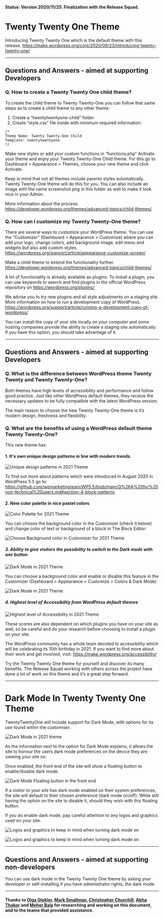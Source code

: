 **Status: Version 2020/11/25. Finalization with the Release Squad.**

# Twenty Twenty One Theme 

Introducing Twenty Twenty One which is the default theme with this release.
https://make.wordpress.org/core/2020/09/23/introducing-twenty-twenty-one/


***

## Questions and Answers - aimed at supporting Developers 

### Q.  How to create a Twenty Twenty One child theme?
To create the child theme to Twenty Twenty-One you can follow that same steps as to create a child theme to any other theme: 
1. Create a “twentytwentyone-child” folder.
2. Create “style.css” file inside with minimum required information: 

```
/*
Theme Name: Twenty Twenty-One Child
Template: twentytwentyone
*/
```

Make new styles or add your custom functions in “functions.php”
Activate your theme and enjoy your Twenty Twenty-One Child theme. For this go to Dashboard > Appearance > Themes, choose your new theme and click Activate. 

Keep in mind that not all themes include parents styles automatically. Twenty Twenty-One theme will do this for you. You can also include an image with the name screenshot.png in this folder as well to make it look nice in your Admin.

More information about the process: https://developer.wordpress.org/themes/advanced-topics/child-themes/


### Q. How can I customize my Twenty Twenty-One theme?
There are several ways to customize your WordPress theme.
You can use the  “Customizer” (Dashboard > Appearance > Customize) where you can add your logo, change colors, add background image, edit menu and widgets but also add custom styles. https://wordpress.org/support/article/appearance-customize-screen/

Make a child theme to extend the functionality further. https://developer.wordpress.org/themes/advanced-topics/child-themes/

A lot of functionality is already available as plugins. To install a plugin, you can  use keywords to search and find plugins  in the official WordPress repository on https://wordpress.org/plugins/

We advise you to try new plugins and all style adjustments on a staging site. More information on how to run a development copy of WordPress. https://wordpress.org/support/article/running-a-development-copy-of-wordpress/

You can install the copy of your site locally on your computer and some hosting companies provide the ability to create a staging site automatically. If you have this option,  you should take advantage of it. 


***

## Questions and Answers - aimed at supporting Developers 

### Q. What is the difference between WordPress theme Twenty Twenty and Twenty Twenty-One?

Both themes have high levels of accessibility and performance and follow good practice. Just like other WordPress default themes, they receive the necessary updates to be fully compatible with the latest WordPress version. 

The main reason to choose the new Twenty Twenty-One theme is it’s modern design, freshness and flexibility. 

### Q. What are the benefits of using a WordPress default theme Twenty Twenty-One? 

This new theme has:

#### 1. It's own unique design patterns in line with modern trends.

![Unique design patterns in 2021 Theme](https://github.com/wpmarketingteam/WP5.6Marcomms/blob/master/Questions%20and%20Answers/images/2021-design-patterns.jpg "Unique design patterns in 2021 Theme")

To find out more about patterns which were introduced in August 2020 in WordPress 5.5 go to: 
https://github.com/wpmarketingteam/WP5.5/blob/main/Q%26A%20for%20non-technical%20users.md#section-4-block-patterns

#### 2. New color palette in nice pastel colors

![Color Palette for 2021 Theme](https://github.com/wpmarketingteam/WP5.6Marcomms/blob/master/Questions%20and%20Answers/images/2021-new-color-palette.jpg "Color Palette for 2021 Theme")

You can choose the background color in the Customizer (check it below) and change color of text or background of a block in The Block Editor: 

![Choose Background color in Customizer for 2021 Theme](https://github.com/wpmarketingteam/WP5.6Marcomms/blob/master/Questions%20and%20Answers/images/2021-choose-the-background-color.jpg  "Choose Background color in Customizer for 2021 Theme")

##### 3. Ability to give visitors the  possibility to switch to the Dark mode with one button

![Dark Mode in 2021 Theme](https://github.com/wpmarketingteam/WP5.6Marcomms/blob/master/Questions%20and%20Answers/images/2021-switch-to-dark-mode.png  "Dark Mode in 2021 Theme")

You can choose a background color and enable or disable this feature in the Customizer (Dashboard > Appearance > Customize > Colors & Dark Mode)

![Dark Mode in 2021 Theme](https://github.com/wpmarketingteam/WP5.6Marcomms/blob/master/Questions%20and%20Answers/images/2021-dark-mode.png  "Dark Mode in 2021 Theme")

##### 4. Highest level of Accessibility from WordPress default themes

![Highest level of Accessibility in 2021 Theme](https://github.com/wpmarketingteam/WP5.6Marcomms/blob/master/Questions%20and%20Answers/images/2021-accessibility.png  "Highest level of Accessibility in 2021 Theme")

These scores are also dependent on which plugins you have on your site as well, so be careful and do your research before choosing to install a plugin on your site.

The WordPress community has a whole team devoted to accessibility which will be celebrating its 10th birthday in 2021. If you want to find more about their work and get involved, visit: https://make.wordpress.org/accessibility/

Try the Twenty Twenty One theme for yourself and discover its many benefits. The Release Squad working with others across the project have done a lot of work on this theme and it’s a great step forward.


***

# Dark Mode In Twenty Twenty One Theme 

TwentyTwentyOne will include support for Dark Mode, with options for its use found within the customiser.

![Dark Mode in 2021 theme](https://github.com/wpmarketingteam/WP5.6Marcomms/blob/master/Questions%20and%20Answers/images/dark-mode.png "Dark Mode in 2021 theme")

As the information next to the option for Dark Mode explains, it allows the site to honour the users dark mode preferences on the device they are viewing your site on.

Once enabled, the front end of the site will show a floating button to enable/disable dark mode.

![Dark Mode Floating button in the front end](https://github.com/wpmarketingteam/WP5.6Marcomms/blob/master/Questions%20and%20Answers/images/dark-mode-buttons-in-front-end.png  "Dark Mode Floating button in the front end ")

If a visitor to your site has dark mode enabled on their system preferences, the site will default to their chosen preference (dark mode on/off). While still having the option on the site to disable it, should they wish with this floating button.

If you do enable dark mode, pay careful attention to any logos and graphics used on your site.

![Logos and graphics to keep in mind when turning dark mode on](https://github.com/wpmarketingteam/WP5.6Marcomms/blob/master/Questions%20and%20Answers/images/dark-mode-front-end-1.png "Logos and graphics to keep in mind when turning dark mode on")

![Logos and graphics to keep in mind when turning dark mode on](https://github.com/wpmarketingteam/WP5.6Marcomms/blob/master/Questions%20and%20Answers/images/dark-mode-front-end-2.png "Logos and graphics to keep in mind when turning dark mode on")


***

## Questions and Answers - aimed at supporting non-developers 

You can use dark mode in the Twenty Twenty One theme by asking your developer or self-installing if you have administrator rights, the  dark mode. 


***


#### Thanks to [Olga Glekler](https://profiles.wordpress.org/oglekler/), [Mark Smallman](https://profiles.wordpress.org/marks99/), [Christopher Churchill](https://profiles.wordpress.org/vimes1984/), [Abha Thakor](https://profiles.wordpress.org/webcommsat/) and [Meher Bala](https://profiles.wordpress.org/meher/) for researching and working on this document, and to the teams that provided assistance.



 
